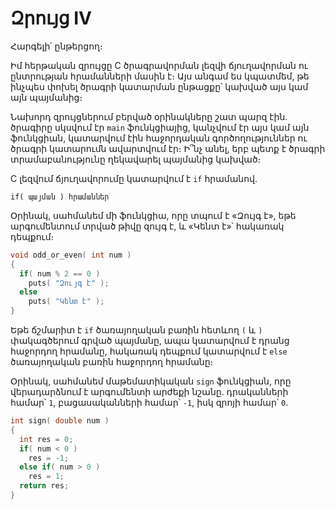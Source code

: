# Զրույց IV

Հարգելի՛ ընթերցող։

Իմ հերթական զրույցը C ծրագրավորման լեզվի ճյուղավորման ու ընտրության հրամանների մասին է։ Այս անգամ ես կպատմեմ, թե ինչպես փոխել ծրագրի կատարման ընթացքը՝ կախված այս կամ այն պայմանից։

Նախորդ զրույցներում բերված օրինակները շատ պարզ էին․ ծրագիրը սկսվում էր `main` ֆունկցիայից, կանչվում էր այս կամ այն ֆունկցիան, կատարվում էին հաջորդական գործողություններ ու ծրագրի կատարումն ավարտվում էր։ Ի՞նչ անել, երբ պետք է ծրագրի տրամաբանությունը ղեկավարել պայմանից կախված։ 

C լեզվում ճյուղավորումը կատարվում է `if` հրամանով․

```
if( պայման ) հրամաններ
```



Օրինակ, սահմանեմ մի ֆունկցիա, որը տպում է «Զույգ է», եթե արգումենտում տրված թիվը զույգ է, և «Կենտ է»՝ հակառակ դեպքում։

```c
void odd_or_even( int num )
{
  if( num % 2 == 0 )
    puts( "Զույգ է" );
  else
    puts( "Կենտ է" );
}
```

Եթե ճշմարիտ է `if` ծառայողական բառին հետևող `(` և `)` փակագծերում գրված պայմանը, ապա կատարվում է դրանց հաջորդող հրամանը, հակառակ դեպքում կատարվում է `else` ծառայողական բառին հաջորդող հրամանը։



Օրինակ, սահմանեմ մաթեմատիկական `sign` ֆունկցիան, որը վերադարձնում է արգումենտի արժեքի նշանը․ դրականների համար՝ `1`, բացասականների համար՝ `-1`, իսկ զրոյի համար՝ `0`․

```c
int sign( double num )
{
  int res = 0;
  if( num < 0 )
    res = -1;
  else if( num > 0 )
    res = 1;
  return res;
}
```



